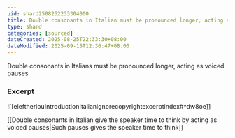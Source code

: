 ```yaml
---
uid: shard2508252233304000
title: Double consonants in Italian must be pronounced longer, acting as voiced pauses
type: shard
categories: [sourced]
dateCreated: 2025-08-25T22:33:30+08:00
dateModified: 2025-09-15T12:36:47+08:00
---
```

Double consonants in Italians must be pronounced longer, acting as voiced pauses

### Excerpt
![[eleftheriouIntroductionItalianignorecopyrightexcerptindex#^dw8oe]]

[[Double consonants in Italian give the speaker time to think by acting as voiced pauses|Such pauses gives the speaker time to think]]